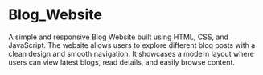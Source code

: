 # Blog_Website
A simple and responsive Blog Website built using HTML, CSS, and JavaScript. The website allows users to explore different blog posts with a clean design and smooth navigation. It showcases a modern layout where users can view latest blogs, read details, and easily browse content.
